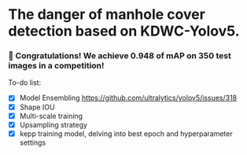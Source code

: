 # The danger of manhole cover detection based on KDWC-Yolov5.
### 🧨 Congratulations! We achieve 0.948 of mAP on 350 test images in a competition!
 To-do list:
 - [x] Model Ensembling
 https://github.com/ultralytics/yolov5/issues/318
 - [x] Shape IOU
 - [x] Multi-scale training
 - [x] Upsampling strategy
 - [x] kepp training model, delving into best epoch and hyperparameter settings
